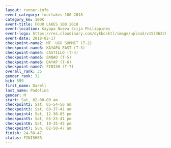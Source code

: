 ```yaml
---
layout: runner-info 
event_category: fourlakes-100-2018 
category_km: 100K 
event-title: FOUR LAKES 100 2018 
event-location: Kayapa Nueva Ecija Philippines 
event-logo: https://res.cloudinary.com/dykbosktl/image/upload/v1573622832/Logo/logo_1_hdutmh.jpg 
event-date: 2018-02-17 
checkpoint-name2: MT. UGO SUMMIT (T-2) 
checkpoint-name3: KAYAPA EAST (T-3) 
checkpoint-name4: CASTILLO (T-4) 
checkpoint-name5: BANAO (T-5) 
checkpoint-name6: DAYAP (T-6) 
checkpoint-name7: FINISH (T-7) 
overall_rank: 35
gender_rank: 32
bib: 599
first_name: Darell
last_name: Padolina
gender: M
start: Sat, 02-00-00 am
checkpoint2: Sat, 05-54-56 am
checkpoint3: Sat, 08-37-41 am
checkpoint4: Sat, 12-30-05 pm
checkpoint5: Sat, 05-25-41 pm
checkpoint6: Sat, 10-35-45 pm
checkpoint7: Sun, 02-50-47 am
finish: 24-50-47
status: FINISHER
---
```

